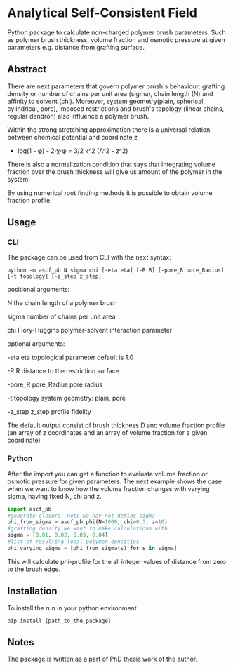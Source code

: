 # Analytical Self-Consistent Field

Python package to calculate non-charged polymer brush parameters. 
Such as polymer brush thickness, volume fraction and osmotic pressure 
at given parameters e.g. distance from grafting surface.

## Abstract

There are next parameters that govern polymer brush's behaviour: 
grafting density or number of chains per unit area (sigma), chain length (N) and affinity to solvent (chi). 
Moreover, system geometry(plain, spherical, cylindrical, pore), 
imposed restrictions and brush's topology (linear chains, regular dendron) also influence a polymer brush. 

Within the strong stretching approximation there is a universal relation between 
chemical potential and coordinate z

- log(1 - φ) - 2⋅χ⋅φ = 3/2 κ^2 (Λ^2 - z^2)

There is also a normalization condition that says that integrating volume 
fraction over the brush thickness will give us amount of the polymer 
in the system.

By using numerical root finding methods it is possible to obtain volume 
fraction profile.

## Usage

### CLI

The package can be used from CLI with the next syntax:

```
python -m ascf_pb N sigma chi [-eta eta] [-R R] [-pore_R pore_Radius] [-t topology] [-z_step z_step]
```

positional arguments:
  
  N                    the chain length of a polymer brush
  
  sigma                number of chains per unit area
  
  chi                  Flory-Huggins polymer-solvent interaction parameter

optional arguments:

  -eta eta             topological parameter default is 1.0

  -R R                 distance to the restriction surface

  -pore_R pore_Radius  pore radius

  -t topology          system geometry: plain, pore

  -z_step z_step       profile fidelity

The default output consist of brush thickness D and
volume fraction profile (an array of z coordinates and an array of volume fraction for a given coordinate)

### Python

After the import you can get a function to evaluate volume fraction or osmotic 
pressure for given parameters. 
The next example shows the case when we want to know how the volume fraction 
changes with varying sigma, having fixed N, chi and z.

```python
import ascf_pb
#generate closure, note we hav not define sigma
phi_from_sigma = ascf_pb.phi(N=1000, chi=0.3, z=10)
#grafting density we want to make calculations with
sigma = [0.01, 0.02, 0.03, 0.04]
#list of resulting local polymer densities
phi_varying_sigma = [phi_from_sigma(s) for s in sigma]
```

This will calculate phi-profile for the all integer values of distance from zero 
to the brush edge.

## Installation
To install the run in your python environment
```
pip install [path_to_the_package]
```

## Notes
The package is written as a part of PhD thesis work of the author.